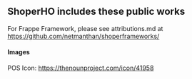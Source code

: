 ## ShoperHO includes these public works

For Frappe Framework, please see attributions.md at https://github.com/netmanthan/shoperframeworks/

#### Images

POS Icon: https://thenounproject.com/icon/41958

